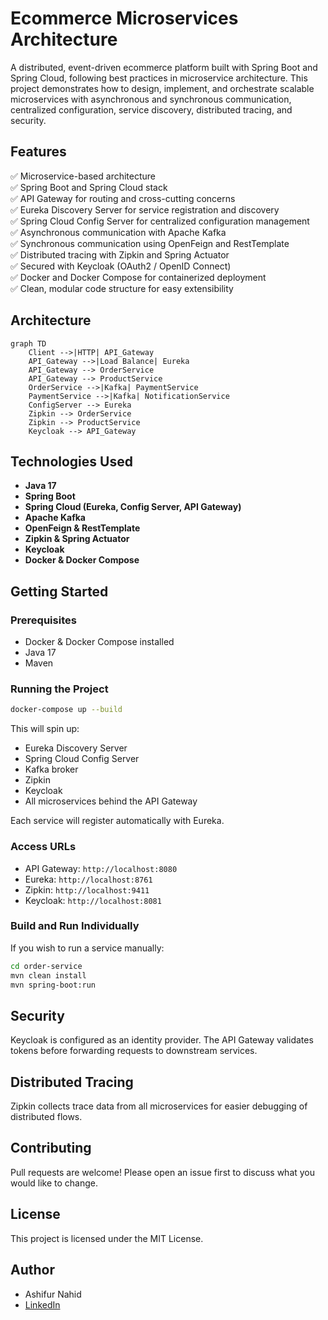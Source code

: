 
# Ecommerce Microservices Architecture

A distributed, event-driven ecommerce platform built with Spring Boot and Spring Cloud, following best practices in microservice architecture. This project demonstrates how to design, implement, and orchestrate scalable microservices with asynchronous and synchronous communication, centralized configuration, service discovery, distributed tracing, and security.

## Features

✅ Microservice-based architecture  
✅ Spring Boot and Spring Cloud stack  
✅ API Gateway for routing and cross-cutting concerns  
✅ Eureka Discovery Server for service registration and discovery  
✅ Spring Cloud Config Server for centralized configuration management  
✅ Asynchronous communication with Apache Kafka  
✅ Synchronous communication using OpenFeign and RestTemplate  
✅ Distributed tracing with Zipkin and Spring Actuator  
✅ Secured with Keycloak (OAuth2 / OpenID Connect)  
✅ Docker and Docker Compose for containerized deployment  
✅ Clean, modular code structure for easy extensibility

## Architecture

```mermaid
graph TD
    Client -->|HTTP| API_Gateway
    API_Gateway -->|Load Balance| Eureka
    API_Gateway --> OrderService
    API_Gateway --> ProductService
    OrderService -->|Kafka| PaymentService
    PaymentService -->|Kafka| NotificationService
    ConfigServer --> Eureka
    Zipkin --> OrderService
    Zipkin --> ProductService
    Keycloak --> API_Gateway
````

## Technologies Used

* **Java 17**
* **Spring Boot**
* **Spring Cloud (Eureka, Config Server, API Gateway)**
* **Apache Kafka**
* **OpenFeign & RestTemplate**
* **Zipkin & Spring Actuator**
* **Keycloak**
* **Docker & Docker Compose**

## Getting Started

### Prerequisites

* Docker & Docker Compose installed
* Java 17
* Maven

### Running the Project

```bash
docker-compose up --build
```

This will spin up:

* Eureka Discovery Server
* Spring Cloud Config Server
* Kafka broker
* Zipkin
* Keycloak
* All microservices behind the API Gateway

Each service will register automatically with Eureka.

### Access URLs

* API Gateway: `http://localhost:8080`
* Eureka: `http://localhost:8761`
* Zipkin: `http://localhost:9411`
* Keycloak: `http://localhost:8081`

### Build and Run Individually

If you wish to run a service manually:

```bash
cd order-service
mvn clean install
mvn spring-boot:run
```

## Security

Keycloak is configured as an identity provider.
The API Gateway validates tokens before forwarding requests to downstream services.

## Distributed Tracing

Zipkin collects trace data from all microservices for easier debugging of distributed flows.

## Contributing

Pull requests are welcome! Please open an issue first to discuss what you would like to change.

## License

This project is licensed under the MIT License.

## Author

* Ashifur Nahid
* [LinkedIn](https://www.linkedin.com/in/ashifurnahid/)

